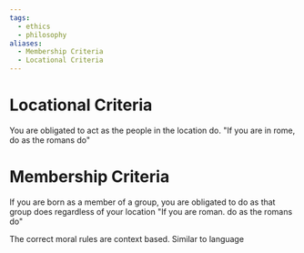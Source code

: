 ```yaml
---
tags:
  - ethics
  - philosophy
aliases:
  - Membership Criteria
  - Locational Criteria
---
```

# Locational Criteria
You are obligated to act as the people in the location do.
"If you are in rome, do as the romans do"
# Membership Criteria
If you are born as a member of a group, you are obligated to do as that group does regardless of your location
"If you are roman. do as the romans do"

The correct moral rules are context based. Similar to language
